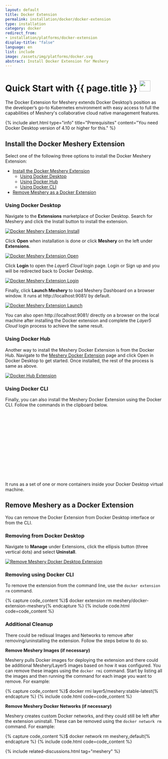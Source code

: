 ```yaml
---
layout: default
title: Docker Extension
permalink: installation/docker/docker-extension
type: installation
category: docker
redirect_from:
- installation/platforms/docker-extension
display-title: "false"
language: en
list: include
image: /assets/img/platforms/docker.svg
abstract: Install Docker Extension for Meshery
---
```


<h1>Quick Start with {{ page.title }} <img src="{{ page.image }}" style="width:35px;height:35px;" /></h1>

The Docker Extension for Meshery extends Docker Desktop’s position as the developer’s go-to Kubernetes environment with easy access to full the capabilities of Meshery's collaborative cloud native management features.

{% include alert.html type="info" title="Prerequisites" content="You need Docker Desktop version of 4.10 or higher for this." %}


## Install the Docker Meshery Extension

Select one of the following three options to install the Docker Meshery Extension:

- [Install the Docker Meshery Extension](#install-the-docker-meshery-extension)
  - [Using Docker Desktop](#using-docker-desktop)
  - [Using Docker Hub](#using-docker-hub)
  - [Using Docker CLI](#using-docker-cli)
- [Remove Meshery as a Docker Extension](#remove-meshery-as-a-docker-extension)

### Using Docker Desktop

Navigate to the **Extensions** marketplace of Docker Desktop. Search for Meshery and click the Install button to install the extension.

[![Docker Meshery Extension Install]({{site.baseurl}}/assets/img/platforms/docker-desktop-meshery-extension-install.png)]({{site.baseurl}}/assets/img/platforms/docker-desktop-meshery-extension-install.png)

Click **Open** when installation is done or click **Meshery** on the left under **Extensions**.

[![Docker Meshery Extension Open]({{site.baseurl}}/assets/img/platforms/docker-desktop-meshery-extension-open.png)]({{site.baseurl}}/assets/img/platforms/docker-desktop-meshery-extension-open.png)

Click **Login** to open the _Layer5 Cloud_ login page. Login or Sign up and you will be redirected back to Docker Desktop.

[![Docker Meshery Extension Login]({{site.baseurl}}/assets/img/platforms/docker-desktop-meshery-extension-login.png)]({{site.baseurl}}/assets/img/platforms/docker-desktop-meshery-extension-login.png)

Finally, click **Launch Meshery** to load Meshery Dashboard on a browser window. It runs at http://localhost:9081/ by default.

[![Docker Meshery Extension Launch]({{site.baseurl}}/assets/img/platforms/docker-desktop-meshery-extension-launch.png)]({{site.baseurl}}/assets/img/platforms/docker-desktop-meshery-extension-launch.png)

You can also open http://localhost:9081/ directly on a browser on the local machine after installing the Docker extension and complete the _Layer5 Cloud_ login process to achieve the same result.

### Using Docker Hub

Another way to install the Meshery Docker Extension is from the Docker Hub. Navigate to the [Meshery Docker Extension](https://hub.docker.com/extensions/meshery/docker-extension-meshery) page and click Open in Docker Desktop to get started. Once installed, the rest of the process is same as above.

[![Docker Hub Extension]({{site.baseurl}}/assets/img/platforms/docker-hub-meshery-extension.png)]({{site.baseurl}}/assets/img/platforms/docker-hub-meshery-extension.png)

### Using Docker CLI

Finally, you can also install the Meshery Docker Extension using the Docker CLI. Follow the commands in the clipboard below. 

<!--
{% capture code_content %}docker extension install meshery/docker-extension-meshery{% endcapture %} -->
<!-- {% include code.html code=code_content %} -->

<pre class="codeblock-pre" style="padding: 0; font-size: 0px;">
  <div class="codeblock" style="display: block;">
    <!-- Updated style for clipboardjs -->
    <div class="clipboardjs" style="padding: 0; height: 0.5rem; overflow: hidden;">
      <span style="font-size: 0;">docker extension install meshery/docker-extension-meshery</span> 
    </div>
    <div class="window-buttons"></div>
    <div id="termynal2" style="width: 100%; height: 200px; max-width: 100%;" data-termynal="">
      <span data-ty="input">docker extension install meshery/docker-extension-meshery</span>
      <span data-ty="progress"></span>
      <span data-ty="">Successfully installed Meshery</span>
      <span data-ty="input">mesheryctl system dashboard</span>
    </div>
  </div>
</pre>

It runs as a set of one or more containers inside your Docker Desktop virtual machine.

## Remove Meshery as a Docker Extension

You can remove the Docker Extension from Docker Desktop interface or from the CLI. 

### Removing from Docker Desktop

Navigate to **Manage** under Extensions, click the ellipsis button (three vertical dots) and select **Uninstall**.

[![Remove Meshery Docker Desktop Extension]({{site.baseurl}}/assets/img/platforms/docker-desktop-meshery-extension-remove.png)]({{site.baseurl}}/assets/img/platforms/docker-desktop-meshery-extension-remove.png)

### Removing using Docker CLI

To remove the extension from the command line, use the `docker extension rm` command.

{% capture code_content %}$ docker extension rm meshery/docker-extension-meshery{% endcapture %}
{% include code.html code=code_content %}

### Additional Cleanup

There could be redisual Images and Networks to remove after removing/uninstalling the extension. Follow the steps below to do so. 

**Remove Meshery Images (if necessary)**

Meshery pulls Docker images for deploying the extension and there could be additional Meshery/Layer5 images based on how it was configured. You can remove these images using the `docker rmi` command. Start by listing all the images and then running the command for each image you want to remove. For example:

{% capture code_content %}$ docker rmi layer5/meshery:stable-latest{% endcapture %}
{% include code.html code=code_content %}


**Remove Meshery Docker Networks (if necessary)**

Meshery creates custom Docker networks, and they could still be left after the extension uninstall. These can be removed using the `docker network rm` command. For example:

{% capture code_content %}$ docker network rm meshery_default{% endcapture %}
{% include code.html code=code_content %}
<br />


<script src="{{ site.baseurl }}/assets/js/terminal.js" data-termynal-container="#termynal2"></script>

{% include related-discussions.html tag="meshery" %}
